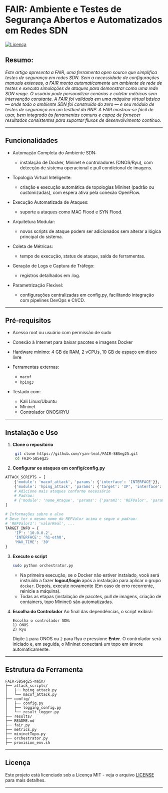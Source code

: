 # FAIR: Ambiente e Testes de Segurança Abertos e Automatizados em Redes SDN


[![Licença](https://img.shields.io/badge/License-MIT-blue)](https://opensource.org/licenses/MIT)

## Resumo:

_Este artigo apresenta a FAIR, uma ferramenta open source que simplifica testes de segurança em redes SDN. Sem a necessidade de configurações manuais extensas, a FAIR monta automaticamente um ambiente de rede de testes e executa simulações de ataques para demonstrar como uma rede SDN reage. O usuário pode personalizar cenários e coletar métricas sem intervenção constante. A FAIR foi validada em uma máquina virtual básica — onde todo o ambiente SDN foi construído do zero — e seu módulo de testes de segurança em um testbed da RNP. A FAIR mostrou-se fácil de usar, bem integrada às ferramentas comuns e capaz de fornecer resultados consistentes para suportar fluxos de desenvolvimento contínuo._

---

## Funcionalidades

- Automação Completa do Ambiente SDN:
  - instalação de Docker, Mininet e controladores (ONOS/Ryu), com detecção de sistema operacional e pull condicional de imagens.

- Topologia Virtual Inteligente:
  - criação e execução automática de topologias Mininet (padrão ou customizadas), com espera ativa pela conexão OpenFlow.

- Execução Automatizada de Ataques:
  - suporte a ataques como MAC Flood e SYN Flood.

- Arquitetura Modular:
  - novos scripts de ataque podem ser adicionados sem alterar a lógica principal do sistema.

- Coleta de Métricas:
  - tempo de execução, status de ataque, saída de ferramentas.

- Geração de Logs e Captura de Tráfego:
  - registros detalhados em .log.

- Parametrização Flexível:
  - configurações centralizadas em config.py, facilitando integração com pipelines DevOps e CI/CD.

---

## Pré-requisitos

- Acesso root ou usuário com permissão de sudo
- Conexão à Internet para baixar pacotes e imagens Docker
- Hardware mínimo: 4 GB de RAM, 2 vCPUs, 10 GB de espaço em disco livre

- Ferramentas externas:
  - `macof`
  - `hping3`

- Testado com:

  - Kali Linux/Ubuntu
  - Mininet
  - Controlador ONOS/RYU

---

## Instalação e Uso

1. **Clone o repositório**

   ```bash
    git clone https://github.com/ryan-leal/FAIR-SBSeg25.git
    cd FAIR-SBSeg25
   ```

2. **Configurar os ataques em config/config.py**

```python
ATTACK_SCRIPTS = [
    {'module': 'macof_attack', 'params': {'interface': 'INTERFACE'}},
    {'module': 'hping_attack', 'params': {'target': 'IP', 'interface': 'INTERFACE'}}
    # Adicione mais ataques conforme necessário
    # Padrao:
    # {'module': 'nome_Ataque', 'params': {'param1': 'REFValor', 'param2': 'REFValor2'}}
]

# Informações sobre o alvo
# Deve ter o mesmo nome do REFValor acima e segue o padrao:
# 'REFValor1': 'valorReal', ...
TARGET_INFO = {
    'IP': '10.0.0.2',
    'INTERFACE': 'h1-eth0',
    'MAX_TIME': '30'
}
```

3. **Execute o script**

   ```bash
   sudo python orchestrator.py
   ```
   - Na primeira execução, se o Docker não estiver instalado, você será instruído a fazer **logout/login** após a instalação para aplicar o grupo `docker`. Depois, execute novamente (Em caso de erro recorrente, reinicie a máquina).
   - Todas as etapas (instalação de pacotes, pull de imagens, criação de containers, topo Mininet) são automatizadas.
  
4. **Escolha do Controlador**
   Ao final das dependências, o script exibirá:

   ```
   Escolha o controlador SDN:
   1) ONOS
   2) Ryu
   ```

   Digite `1` para ONOS ou `2` para Ryu e pressione **Enter**. O controlador será iniciado e, em seguida, o Mininet conectará um topo em árvore automaticamente.
---

## Estrutura da Ferramenta

```
FAIR-SBSeg25-main/
├── attack_scripts/
│   ├── hping_attack.py
│   └── macof_attack.py
├── config/
│   ├── config.py
│   ├── logging_config.py
│   └── result_logger.py
├── results/
├── README.md 
├── fair.py
├── metrics.py
├── mininetTopo.py
├── orchestrator.py
├── provision_env.sh

```

---


## Licença

Este projeto está licenciado sob a Licença MIT - veja o arquivo [LICENSE](LICENSE) para mais detalhes.

---
